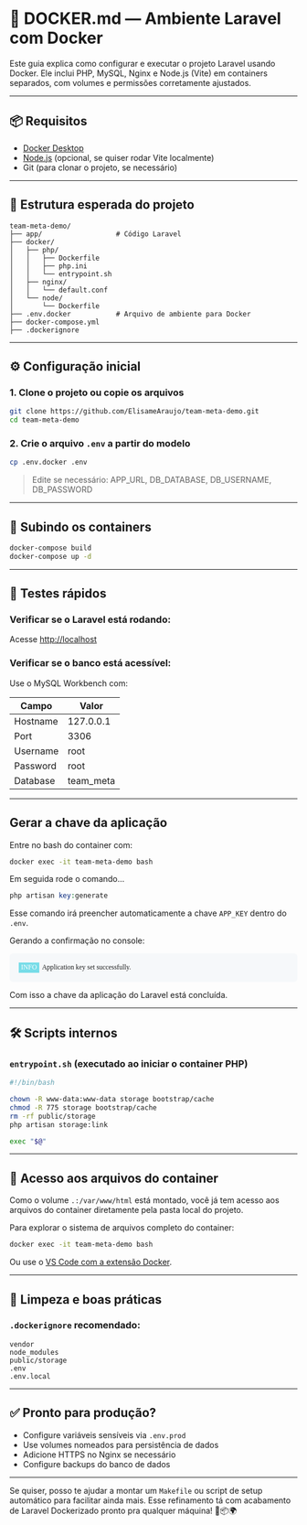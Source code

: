 # 🐳 DOCKER.md — Ambiente Laravel com Docker

Este guia explica como configurar e executar o projeto Laravel usando Docker. Ele inclui PHP, MySQL, Nginx e Node.js (Vite) em containers separados, com volumes e permissões corretamente ajustados.

---

## 📦 Requisitos

-   [Docker Desktop](https://www.docker.com/products/docker-desktop)
-   [Node.js](https://nodejs.org/) (opcional, se quiser rodar Vite localmente)
-   Git (para clonar o projeto, se necessário)

---

## 📁 Estrutura esperada do projeto

```
team-meta-demo/
├── app/                  # Código Laravel
├── docker/
│   ├── php/
│   │   ├── Dockerfile
│   │   ├── php.ini
│   │   └── entrypoint.sh
│   ├── nginx/
│   │   └── default.conf
│   └── node/
│       └── Dockerfile
├── .env.docker           # Arquivo de ambiente para Docker
├── docker-compose.yml
├── .dockerignore
```

---

## ⚙️ Configuração inicial

### 1. Clone o projeto ou copie os arquivos

```bash
git clone https://github.com/ElisameAraujo/team-meta-demo.git
cd team-meta-demo
```

### 2. Crie o arquivo `.env` a partir do modelo

```bash
cp .env.docker .env
```

> Edite se necessário: APP_URL, DB_DATABASE, DB_USERNAME, DB_PASSWORD

---

## 🚀 Subindo os containers

```bash
docker-compose build
docker-compose up -d
```

---

## 🧪 Testes rápidos

### Verificar se o Laravel está rodando:

Acesse [http://localhost](http://localhost)

### Verificar se o banco está acessível:

Use o MySQL Workbench com:

| Campo    | Valor     |
| -------- | --------- |
| Hostname | 127.0.0.1 |
| Port     | 3306      |
| Username | root      |
| Password | root      |
| Database | team_meta |

---

## Gerar a chave da aplicação

Entre no bash do container com:

```bash
docker exec -it team-meta-demo bash
```

Em seguida rode o comando...

```php
php artisan key:generate
```

Esse comando irá preencher automaticamente a chave `APP_KEY` dentro do `.env`.

Gerando a confirmação no console:

<div style="display: flex; gap: 5px; font-family: Consolas; background-color: #F6F8FA; padding: 1rem; font-size: 85%; border-radius: 6px; line-height: 1.45; margin-bottom: 10px">
<span style="background-color: #78dce8; padding: 0 4px; color: white">INFO</span>Application key set successfully.
</div>

Com isso a chave da aplicação do Laravel está concluída.

---

## 🛠️ Scripts internos

### `entrypoint.sh` (executado ao iniciar o container PHP)

```bash
#!/bin/bash

chown -R www-data:www-data storage bootstrap/cache
chmod -R 775 storage bootstrap/cache
rm -rf public/storage
php artisan storage:link

exec "$@"
```

---

## 📂 Acesso aos arquivos do container

Como o volume `.:/var/www/html` está montado, você já tem acesso aos arquivos do container diretamente pela pasta local do projeto.

Para explorar o sistema de arquivos completo do container:

```bash
docker exec -it team-meta-demo bash
```

Ou use o [VS Code com a extensão Docker](https://marketplace.visualstudio.com/items?itemName=ms-azuretools.vscode-docker).

---

## 🧹 Limpeza e boas práticas

### `.dockerignore` recomendado:

```
vendor
node_modules
public/storage
.env
.env.local
```

---

## ✅ Pronto para produção?

-   Configure variáveis sensíveis via `.env.prod`
-   Use volumes nomeados para persistência de dados
-   Adicione HTTPS no Nginx se necessário
-   Configure backups do banco de dados

---

Se quiser, posso te ajudar a montar um `Makefile` ou script de setup automático para facilitar ainda mais. Esse refinamento tá com acabamento de Laravel Dockerizado pronto pra qualquer máquina! 🧠📦🌍
